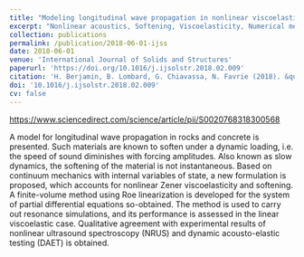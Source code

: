 ```yaml
---
title: "Modeling longitudinal wave propagation in nonlinear viscoelastic solids with softening"
excerpt: "Nonlinear acoustics, Softening, Viscoelasticity, Numerical methods"
collection: publications
permalink: /publication/2018-06-01-ijss
date: 2018-06-01
venue: 'International Journal of Solids and Structures'
paperurl: 'https://doi.org/10.1016/j.ijsolstr.2018.02.009'
citation: 'H. Berjamin, B. Lombard, G. Chiavassa, N. Favrie (2018). &quot;Modeling longitudinal wave propagation in nonlinear viscoelastic solids with softening&quot;, <i>International Journal of Solids and Structures</i> 141-142, 35-44.'
doi: '10.1016/j.ijsolstr.2018.02.009'
cv: false
---
```


https://www.sciencedirect.com/science/article/pii/S0020768318300568

A model for longitudinal wave propagation in rocks and concrete is presented. Such materials are known to soften under a dynamic loading, i.e. the speed of sound diminishes with forcing amplitudes. Also known as slow dynamics, the softening of the material is not instantaneous. Based on continuum mechanics with internal variables of state, a new formulation is proposed, which accounts for nonlinear Zener viscoelasticity and softening. A finite-volume method using Roe linearization is developed for the system of partial differential equations so-obtained. The method is used to carry out resonance simulations, and its performance is assessed in the linear viscoelastic case. Qualitative agreement with experimental results of nonlinear ultrasound spectroscopy (NRUS) and dynamic acousto-elastic testing (DAET) is obtained.